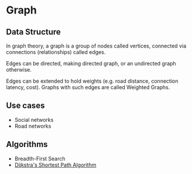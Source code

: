 # Graph

## Data Structure
In graph theory, a graph is a group of nodes called vertices, connected via connections (relationships) called edges.

Edges can be directed, making directed graph, or an undirected graph otherwise.

Edges can be extended to hold weights (e.g. road distance, connection latency, cost). Graphs with such edges are called Weighted Graphs.

## Use cases
- Social networks
- Road networks

## Algorithms
- Breadth-First Search
- [Dijkstra's Shortest Path Algorithm](dijkstra)
